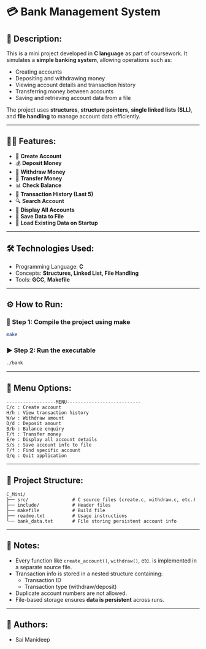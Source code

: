 # 💳 Bank Management System

## 📌 Description:
This is a mini project developed in **C language** as part of coursework. It simulates a **simple banking system**, allowing operations such as:

- Creating accounts
- Depositing and withdrawing money
- Viewing account details and transaction history
- Transferring money between accounts
- Saving and retrieving account data from a file

The project uses **structures**, **structure pointers**, **single linked lists (SLL)**, and **file handling** to manage account data efficiently.

---

## 🧑‍💻 Features:

- 📁 **Create Account**  
- 💰 **Deposit Money**  
- 💸 **Withdraw Money**  
- 🔄 **Transfer Money**  
- 📊 **Check Balance**  
- 🧾 **Transaction History (Last 5)**  
- 🔍 **Search Account**  
- 📂 **Display All Accounts**  
- 💾 **Save Data to File**  
- 🧠 **Load Existing Data on Startup**

---

## 🛠 Technologies Used:

- Programming Language: **C**
- Concepts: **Structures, Linked List, File Handling**
- Tools: **GCC**, **Makefile**

---

## ⚙️ How to Run:

### 🔧 Step 1: Compile the project using make
```bash
make
```

### ▶️ Step 2: Run the executable
```bash
./bank
```

---

## 📘 Menu Options:
```text
------------------MENU---------------------------
C/c : Create account
H/h : View transaction history
W/w : Withdraw amount
D/d : Deposit amount
B/b : Balance enquiry
T/t : Transfer money
E/e : Display all account details
S/s : Save account info to file
F/f : Find specific account
Q/q : Quit application
```

---

## 📂 Project Structure:

```
C_Mini/
├── src/                # C source files (create.c, withdraw.c, etc.)
├── include/            # Header files
├── makefile            # Build file
├── readme.txt          # Usage instructions
└── bank_data.txt       # File storing persistent account info
```

---

## 📎 Notes:

- Every function like `create_account()`, `withdraw()`, etc. is implemented in a separate source file.
- Transaction info is stored in a nested structure containing:
  - Transaction ID
  - Transaction type (withdraw/deposit)
- Duplicate account numbers are not allowed.
- File-based storage ensures **data is persistent** across runs.

---

## 📑 Authors:
- Sai Manideep
